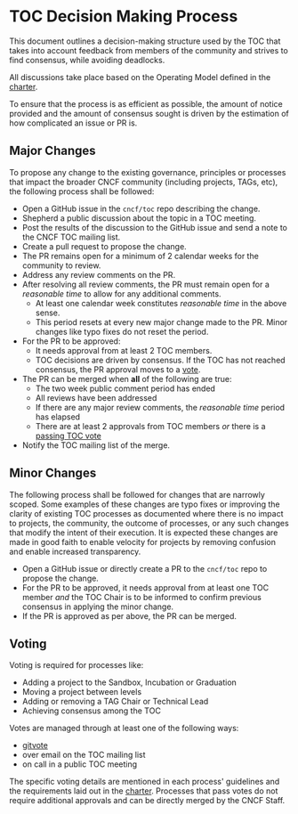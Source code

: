 # TOC Decision Making Process

This document outlines a decision-making structure used by the TOC that takes into account feedback from members of the community and strives to find consensus, while avoiding deadlocks.

All discussions take place based on the Operating Model defined in the [charter](https://github.com/cncf/foundation/blob/main/charter.md#6-technical-oversight-committee-toc).

To ensure that the process is as efficient as possible, the amount of notice provided and the amount of consensus sought is driven by the estimation of how complicated an issue or PR is.

## Major Changes

To propose any change to the existing governance, principles or processes that impact the broader CNCF community (including projects, TAGs, etc), the following process shall be followed:

- Open a GitHub issue in the `cncf/toc` repo describing the change.
- Shepherd a public discussion about the topic in a TOC meeting.
- Post the results of the discussion to the GitHub issue and
send a note to the CNCF TOC mailing list.
- Create a pull request to propose the change.
- The PR remains open for a minimum of 2 calendar weeks for the community to review.
- Address any review comments on the PR.
- After resolving all review comments, the PR must remain open
for a _reasonable time_ to allow for any additional comments.
    - At least one calendar week constitutes _reasonable time_ in the above sense.
    - This period resets at every new major change made to the PR.
      Minor changes like typo fixes do not reset the period.
- For the PR to be approved:
    - It needs approval from at least 2 TOC members.
    - TOC decisions are driven by consensus. If the TOC has not reached consensus,
      the PR approval moves to a [vote](#voting).
- The PR can be merged when **all** of the following are true:
    - The two week public comment period has ended
    - All reviews have been addressed
    - If there are any major review comments, the _reasonable time_ period has elapsed
    - There are at least 2 approvals from TOC members _or_ there is a [passing TOC vote](https://github.com/cncf/foundation/blob/main/charter.md#6-technical-oversight-committee-toc)
- Notify the TOC mailing list of the merge.

## Minor Changes

The following process shall be followed for changes that are narrowly scoped. Some examples of these changes are typo fixes or improving the clarity of existing TOC processes as documented where there is no impact to projects, the community, the outcome of processes, or any such changes that modify the intent of their execution.
It is expected these changes are made in good faith to enable velocity for projects by removing confusion and enable increased transparency.

- Open a GitHub issue or directly create a PR to the `cncf/toc` repo to propose the change.
- For the PR to be approved, it needs approval from at least one TOC member _and_ the TOC Chair is to be informed to confirm previous consensus in
applying the minor change.
- If the PR is approved as per above, the PR can be merged.

## Voting

Voting is required for processes like:
- Adding a project to the Sandbox, Incubation or Graduation
- Moving a project between levels
- Adding or removing a TAG Chair or Technical Lead
- Achieving consensus among the TOC

Votes are managed through at least one of the following ways:
- [gitvote](https://github.com/cncf/gitvote)
- over email on the TOC mailing list
- on call in a public TOC meeting

The specific voting details are mentioned in each process' guidelines and the requirements laid out in the [charter](https://github.com/cncf/foundation/blob/main/charter.md#6-technical-oversight-committee-toc).
Processes that pass votes do not require additional approvals and can be directly merged by the CNCF Staff.
